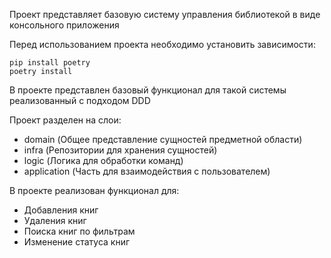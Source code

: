 Проект представляет базовую систему управления библиотекой в виде консольного приложения

Перед использованием проекта необходимо установить зависимости:

```
pip install poetry
poetry install
```

В проекте представлен базовый функционал для такой системы реализованный с подходом DDD

Проект разделен на слои:
- domain (Общее представление сущностей предметной области)
- infra (Репозитории для хранения сущностей)
- logic (Логика для обработки команд)
- application (Часть для взаимодействия с пользователем)

В проекте реализован функционал для:
- Добавления книг
- Удаления книг
- Поиска книг по фильтрам
- Изменение статуса книг
